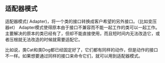 ## 适配器模式
适配器模式( Adapter)，将一个类的接口转换成客户希望的另外接口。（比如变压器et） 
Adapter模式使得原本由于接口不兼容而不能一起工作的类可以一起工作。
主要解决的原本的类已经有了，但却不能直接使用，而且短时间内无法改造它，或者压根就无法改造的时候就需要适配它。

比如说，类Cat和类Dog都已经固定好了，它们都有同样的动作，但是动作的接口不一样。如果想要通过同样的接口来命令它们，就可以用到适配器模式。